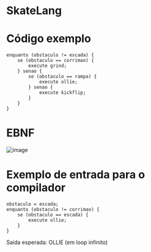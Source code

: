 # SkateLang

# Código exemplo
```
enquanto (obstaculo != escada) {
    se (obstaculo == corrimao) {
        execute grind;
    } senao {
        se (obstaculo == rampa) {
            execute ollie;
        } senao {
            execute kickflip;
        }
    }
}
```
# EBNF
![image](https://github.com/josephkneto/SkateLang/assets/79852830/2f43bb61-0978-4511-87c6-bca126587135)

# Exemplo de entrada para o compilador

```
obstaculo = escada;
enquanto (obstaculo != corrimao) {
    se (obstaculo == escada) {
        execute ollie;
    }
}
```
Saida esperada:
OLLIE (em loop infinito)
